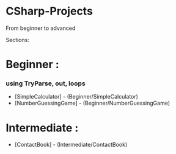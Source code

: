 # CSharp-Projects
From beginner to advanced

Sections:

# Beginner :
### using TryParse, out, loops 
- [SimpleCalculator] - (Beginner/SimpleCalculator)
- [NumberGuessingGame] - (Beginner/NumberGuessingGame)

# Intermediate :
- [ContactBook] - (Intermediate/ContactBook)
  
